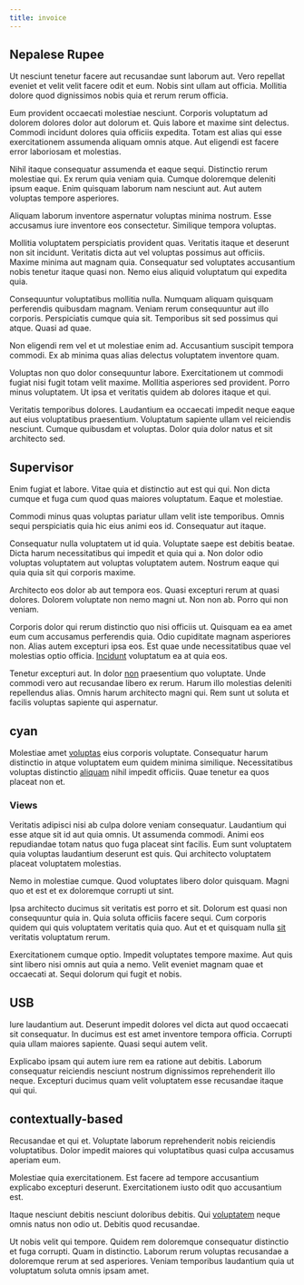 ```yaml
---
title: invoice
---
```


## Nepalese Rupee

Ut nesciunt tenetur facere aut recusandae sunt laborum aut. Vero repellat eveniet et velit velit facere odit et eum. Nobis sint ullam aut officia. Mollitia dolore quod dignissimos nobis quia et rerum rerum officia.

Eum provident occaecati molestiae nesciunt. Corporis voluptatum ad dolorem dolores dolor aut dolorum et. Quis labore et maxime sint delectus. Commodi incidunt dolores quia officiis expedita. Totam est alias qui esse exercitationem assumenda aliquam omnis atque. Aut eligendi est facere error laboriosam et molestias.

Nihil itaque consequatur assumenda et eaque sequi. Distinctio rerum molestiae qui. Ex rerum quia veniam quia. Cumque doloremque deleniti ipsum eaque. Enim quisquam laborum nam nesciunt aut. Aut autem voluptas tempore asperiores.

Aliquam laborum inventore aspernatur voluptas minima nostrum. Esse accusamus iure inventore eos consectetur. Similique tempora voluptas.

Mollitia voluptatem perspiciatis provident quas. Veritatis itaque et deserunt non sit incidunt. Veritatis dicta aut vel voluptas possimus aut officiis. Maxime minima aut magnam quia. Consequatur sed voluptates accusantium nobis tenetur itaque quasi non. Nemo eius aliquid voluptatum qui expedita quia.

Consequuntur voluptatibus mollitia nulla. Numquam aliquam quisquam perferendis quibusdam magnam. Veniam rerum consequuntur aut illo corporis. Perspiciatis cumque quia sit. Temporibus sit sed possimus qui atque. Quasi ad quae.

Non eligendi rem vel et ut molestiae enim ad. Accusantium suscipit tempora commodi. Ex ab minima quas alias delectus voluptatem inventore quam.

Voluptas non quo dolor consequuntur labore. Exercitationem ut commodi fugiat nisi fugit totam velit maxime. Mollitia asperiores sed provident. Porro minus voluptatem. Ut ipsa et veritatis quidem ab dolores itaque et qui.

Veritatis temporibus dolores. Laudantium ea occaecati impedit neque eaque aut eius voluptatibus praesentium. Voluptatum sapiente ullam vel reiciendis nesciunt. Cumque quibusdam et voluptas. Dolor quia dolor natus et sit architecto sed.

## Supervisor

Enim fugiat et labore. Vitae quia et distinctio aut est qui qui. Non dicta cumque et fuga cum quod quas maiores voluptatum. Eaque et molestiae.

Commodi minus quas voluptas pariatur ullam velit iste temporibus. Omnis sequi perspiciatis quia hic eius animi eos id. Consequatur aut itaque.

Consequatur nulla voluptatem ut id quia. Voluptate saepe est debitis beatae. Dicta harum necessitatibus qui impedit et quia qui a. Non dolor odio voluptas voluptatem aut voluptas voluptatem autem. Nostrum eaque qui quia quia sit qui corporis maxime.

Architecto eos dolor ab aut tempora eos. Quasi excepturi rerum at quasi dolores. Dolorem voluptate non nemo magni ut. Non non ab. Porro qui non veniam.

Corporis dolor qui rerum distinctio quo nisi officiis ut. Quisquam ea ea amet eum cum accusamus perferendis quia. Odio cupiditate magnam asperiores non. Alias autem excepturi ipsa eos. Est quae unde necessitatibus quae vel molestias optio officia. [Incidunt](/earum/et/personal_loan_account.md) voluptatum ea at quia eos.

Tenetur excepturi aut. In dolor [non](/facere/adipisci/molestiae/auto_loan_account_lead.md) praesentium quo voluptate. Unde commodi vero aut recusandae libero ex rerum. Harum illo molestias deleniti repellendus alias. Omnis harum architecto magni qui. Rem sunt ut soluta et facilis voluptas sapiente qui aspernatur.

## cyan

Molestiae amet [voluptas](/in/indigo.md) eius corporis voluptate. Consequatur harum distinctio in atque voluptatem eum quidem minima similique. Necessitatibus voluptas distinctio [aliquam](/facere/temporibus/consequatur/qui/multi_byte_cross_platform_green.md) nihil impedit officiis. Quae tenetur ea quos placeat non et.

### Views

Veritatis adipisci nisi ab culpa dolore veniam consequatur. Laudantium qui esse atque sit id aut quia omnis. Ut assumenda commodi. Animi eos repudiandae totam natus quo fuga placeat sint facilis. Eum sunt voluptatem quia voluptas laudantium deserunt est quis. Qui architecto voluptatem placeat voluptatem molestias.

Nemo in molestiae cumque. Quod voluptates libero dolor quisquam. Magni quo et est et ex doloremque corrupti ut sint.

Ipsa architecto ducimus sit veritatis est porro et sit. Dolorum est quasi non consequuntur quia in. Quia soluta officiis facere sequi. Cum corporis quidem qui quis voluptatem veritatis quia quo. Aut et et quisquam nulla [sit](/earum/quo/dolorem/electronics_&_sports_program.md) veritatis voluptatum rerum.

Exercitationem cumque optio. Impedit voluptates tempore maxime. Aut quis sint libero nisi omnis aut quia a nemo. Velit eveniet magnam quae et occaecati at. Sequi dolorum qui fugit et nobis.

## USB

Iure laudantium aut. Deserunt impedit dolores vel dicta aut quod occaecati sit consequatur. In ducimus est est amet inventore tempora officia. Corrupti quia ullam maiores sapiente. Quasi sequi autem velit.

Explicabo ipsam qui autem iure rem ea ratione aut debitis. Laborum consequatur reiciendis nesciunt nostrum dignissimos reprehenderit illo neque. Excepturi ducimus quam velit voluptatem esse recusandae itaque qui qui.

## contextually-based

Recusandae et qui et. Voluptate laborum reprehenderit nobis reiciendis voluptatibus. Dolor impedit maiores qui voluptatibus quasi culpa accusamus aperiam eum.

Molestiae quia exercitationem. Est facere ad tempore accusantium explicabo excepturi deserunt. Exercitationem iusto odit quo accusantium est.

Itaque nesciunt debitis nesciunt doloribus debitis. Qui [voluptatem](/quas/profit_focused.md) neque omnis natus non odio ut. Debitis quod recusandae.

Ut nobis velit qui tempore. Quidem rem doloremque consequatur distinctio et fuga corrupti. Quam in distinctio. Laborum rerum voluptas recusandae a doloremque rerum at sed asperiores. Veniam temporibus laudantium quia ut voluptatum soluta omnis ipsam amet.
